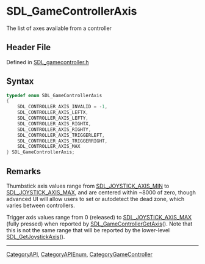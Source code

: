 # SDL_GameControllerAxis

The list of axes available from a controller

## Header File

Defined in [SDL_gamecontroller.h](https://github.com/libsdl-org/SDL/blob/SDL2/include/SDL_gamecontroller.h)

## Syntax

```c
typedef enum SDL_GameControllerAxis
{
    SDL_CONTROLLER_AXIS_INVALID = -1,
    SDL_CONTROLLER_AXIS_LEFTX,
    SDL_CONTROLLER_AXIS_LEFTY,
    SDL_CONTROLLER_AXIS_RIGHTX,
    SDL_CONTROLLER_AXIS_RIGHTY,
    SDL_CONTROLLER_AXIS_TRIGGERLEFT,
    SDL_CONTROLLER_AXIS_TRIGGERRIGHT,
    SDL_CONTROLLER_AXIS_MAX
} SDL_GameControllerAxis;
```

## Remarks

Thumbstick axis values range from
[SDL_JOYSTICK_AXIS_MIN](SDL_JOYSTICK_AXIS_MIN) to
[SDL_JOYSTICK_AXIS_MAX](SDL_JOYSTICK_AXIS_MAX), and are centered within
~8000 of zero, though advanced UI will allow users to set or autodetect the
dead zone, which varies between controllers.

Trigger axis values range from 0 (released) to
[SDL_JOYSTICK_AXIS_MAX](SDL_JOYSTICK_AXIS_MAX) (fully pressed) when
reported by [SDL_GameControllerGetAxis](SDL_GameControllerGetAxis)(). Note
that this is not the same range that will be reported by the lower-level
[SDL_GetJoystickAxis](SDL_GetJoystickAxis)().





----
[CategoryAPI](CategoryAPI), [CategoryAPIEnum](CategoryAPIEnum), [CategoryGameController](CategoryGameController)


